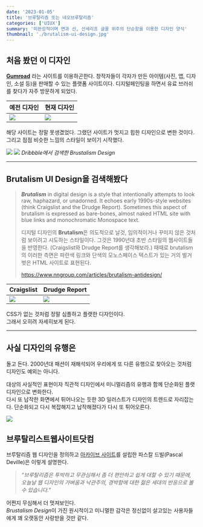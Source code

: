 ```yaml
---
date: '2023-01-05'
title: '브루탈리즘 또는 네오브루탈리즘'
categories: ['UIUX']
summary: '미완성적이며 면과 선, 산세리프 글꼴 위주의 단순함을 이용한 디자인 양식'
thumbnail: './brutalism-ui-design.jpg'
---
```


## 처음 봤던 이 디자인

[**Gumroad**](https://gumroad.com/) 라는 사이트를 이용하곤한다. 창작자들이 각자가 만든 아이템(사진, 앱, 디자인, 소설 등)을 판매할 수 있는 플랫폼 사이트이다. 디지털페인팅을 하면서 유료 브러쉬를 찾다가 자주 방문하게 되었다.

| 예전 디자인                          | 현재 디자인                          |
| ------------------------------------ | ------------------------------------ |
| ![](https://i.imgur.com/TAfFuXP.png) | ![](https://i.imgur.com/BvFn95O.png) |

해당 사이트는 정말 못생겼었다. 그랬던 사이트가 멋지고 힙한 디자인으로 변한 것이다.  
그리고 점점 비슷한 느낌의 스타일이 보이기 시작했다.

![](https://i.imgur.com/ePuZaDv.png)
![](https://i.imgur.com/GDY80U1.png)
_Dribbble에서 검색한 Brustalism Design_

---

## Brutalism UI Design을 검색해봤다

> **_Brutalism_** in digital design is a style that intentionally attempts to look raw, haphazard, or unadorned. It echoes early 1990s-style websites (think Craigslist and the Drudge Report). Sometimes this aspect of brutalism is expressed as bare-bones, almost naked HTML site with blue links and monochromatic Monospace text.
>
> 디지털 디자인의 **Brutalism**은 의도적으로 날것, 임의적이거나 꾸미지 않은 것처럼 보이려고 시도하는 스타일이다. 그것은 1990년대 초반 스타일의 웹사이트들을 반영한다. (Craigslist와 Drudge Report를 생각해보라.) 때때로 brutalism의 이러한 측면은 파란색 링크와 단색의 모노스페이스 텍스트가 있는 거의 벌거벗은 HTML 사이트로 표현된다.
>
> https://www.nngroup.com/articles/brutalism-antidesign/

| Craigslist                           | Drudge Report                        |
| ------------------------------------ | ------------------------------------ |
| ![](https://i.imgur.com/WDftdmP.png) | ![](https://i.imgur.com/1JCS70X.png) |

CSS가 없는 것처럼 정말 심플하고 플랫한 디자인이다.  
그래서 오히려 자세히보게 된다.

---

## 사실 디자인의 유행은

돌고 돈다. 2000년대 패션이 재해석되어 우리에게 또 다른 유행으로 찾아오는 것처럼 디자인도 예외는 아니다.

대상의 사실적인 표현이자 직관적 디자인에서 미니멀리즘의 유행과 함께 단순화된 플랫 디자인으로 변화한다.  
다시 또 납작한 화면에서 튀어나오는 듯한 3D 일러스트가 디자인의 트렌드로 자리잡는다. 단순화되고 다시 복잡해지고 납작해졌다가 다시 또 튀어오른다.

![](https://i.imgur.com/vCxrv51.png)

## 브루탈리스트웹사이트닷컴

브루탈리즘 웹 디자인을 정의하고 [아카이브 사이트](https://brutalistwebsites.com)를 설립한 파스칼 드빌(Pascal Deville)은 이렇게 설명한다.

> _“브루탈리즘은 투박하고 무관심해서 좀 더 편안하고 쉽게 대할 수 있기 때문에, 오늘날 웹 디자인의 가벼움과 낙관주의, 경박함에 대한 젊은 세대의 반응으로 볼 수 있습니다.”_

어쩐지 무심해서 더 멋져보인다.  
*Brustalism Design*이 가진 원시적이고 미니멀한 감각은 정신없이 살고있는 사용자들에게 꽤 오랫동안 사랑받을 것만 같다.
